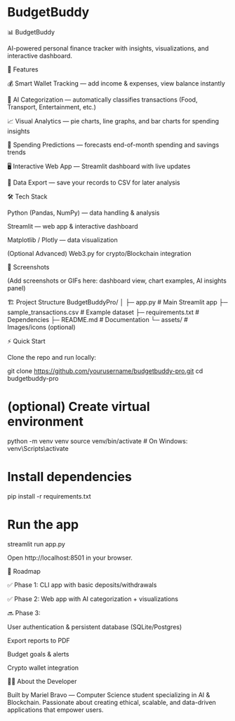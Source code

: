 # BudgetBuddy

📊 BudgetBuddy

AI-powered personal finance tracker with insights, visualizations, and interactive dashboard.

🚀 Features

💰 Smart Wallet Tracking — add income & expenses, view balance instantly

🤖 AI Categorization — automatically classifies transactions (Food, Transport, Entertainment, etc.)

📈 Visual Analytics — pie charts, line graphs, and bar charts for spending insights

🔮 Spending Predictions — forecasts end-of-month spending and savings trends

🖥️ Interactive Web App — Streamlit dashboard with live updates

📂 Data Export — save your records to CSV for later analysis

🛠️ Tech Stack

Python (Pandas, NumPy) — data handling & analysis

Streamlit — web app & interactive dashboard

Matplotlib / Plotly — data visualization

(Optional Advanced) Web3.py for crypto/Blockchain integration

📸 Screenshots

(Add screenshots or GIFs here: dashboard view, chart examples, AI insights panel)

🏗️ Project Structure
BudgetBuddyPro/
│
├─ app.py                 # Main Streamlit app
├─ sample_transactions.csv # Example dataset
├─ requirements.txt        # Dependencies
├─ README.md               # Documentation
└─ assets/                 # Images/icons (optional)

⚡ Quick Start

Clone the repo and run locally:

git clone https://github.com/yourusername/budgetbuddy-pro.git
cd budgetbuddy-pro

# (optional) Create virtual environment
python -m venv venv
source venv/bin/activate   # On Windows: venv\Scripts\activate

# Install dependencies
pip install -r requirements.txt

# Run the app
streamlit run app.py


Open http://localhost:8501 in your browser.

📌 Roadmap

✅ Phase 1: CLI app with basic deposits/withdrawals

✅ Phase 2: Web app with AI categorization + visualizations

🔜 Phase 3:

User authentication & persistent database (SQLite/Postgres)

Export reports to PDF

Budget goals & alerts

Crypto wallet integration

👩‍💻 About the Developer

Built by Mariel Bravo — Computer Science student specializing in AI & Blockchain.
Passionate about creating ethical, scalable, and data-driven applications that empower users.

